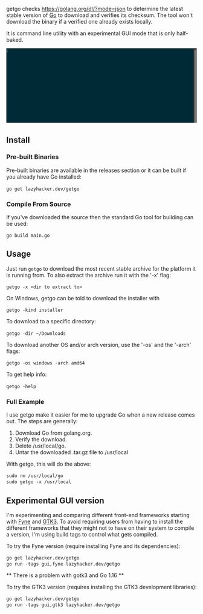 getgo checks https://golang.org/dl/?mode=json to determine the latest
stable version of [Go](https://golang.org) to download and verifies its
checksum.  The tool won't download the binary if a verified one already exists
locally.

It is command line utility with an experimental GUI mode that is only
half-baked.

![animemated screenshot](getgo.gif)

## Install

### Pre-built Binaries

Pre-built binaries are available in the releases section or it can be built if
you already have Go installed:

`go get lazyhacker.dev/getgo`

### Compile From Source

If you've downloaded the source then the standard Go tool for building can be
used:

```
go build main.go
```

## Usage

Just run `getgo` to download the most recent stable archive for the platform it
is running from.  To also extract the archive run it with the '-x' flag:

```
getgo -x <dir to extract to>
```
On Windows, getgo can be told to download the installer with

```
getgo -kind installer
```

To download to a specific directory:

`getgo -dir ~/Downloads`

To download another OS and/or arch version, use the '-os' and the '-arch' flags:

```
getgo -os windows -arch amd64
```

To get help info:

`getgo -help`

### Full Example

I use getgo make it easier for me to upgrade Go when a new release comes out.
The steps are generally:

1. Download Go from golang.org.
1. Verify the download.
1. Delete /usr/local/go.
1. Untar the downloaded .tar.gz file to /usr/local

With getgo, this will do the above:

```
sudo rm /usr/local/go
sudo getgo -x /usr/local
```

## Experimental GUI version

I'm experimenting and comparing different front-end frameworks starting with
[Fyne](https://fyne.io) and [GTK3](https://github.com/gotk3/gotk3).  To avoid
requiring users from having to install the different frameworks that they might
not to have on their system to compile a version, I'm using build tags to
control what gets compiled.

To try the Fyne version (require installing Fyne and its dependencies):

```
go get lazyhacker.dev/getgo
go run -tags gui,fyne lazyhacker.dev/getgo

```

** There is a problem with gotk3 and Go 1.16 **

To try the GTK3 version (requires installing the GTK3 development libraries):

```
go get lazyhacker.dev/getgo
go run -tags gui,gtk3 lazyhacker.dev/getgo

```

